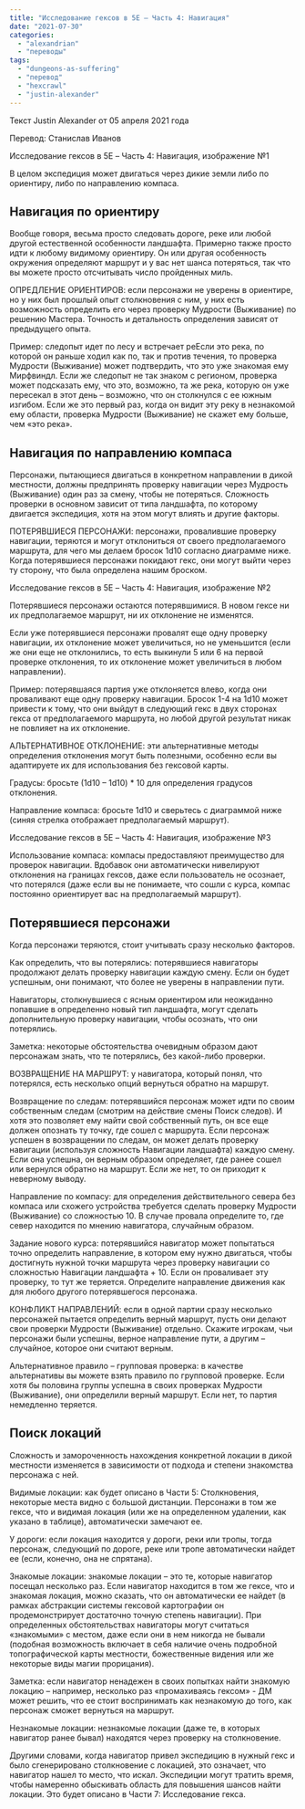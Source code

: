 ```yaml
---
title: "Исследование гексов в 5E – Часть 4: Навигация"
date: "2021-07-30"
categories: 
  - "alexandrian"
  - "переводы"
tags: 
  - "dungeons-as-suffering"
  - "перевод"
  - "hexcrawl"
  - "justin-alexander"
---
```


Текст Justin Alexander от 05 апреля 2021 года

Перевод: Станислав Иванов

Исследование гексов в 5E – Часть 4: Навигация, изображение №1

В целом экспедиция может двигаться через дикие земли либо по ориентиру, либо по направлению компаса.

## Навигация по ориентиру

Вообще говоря, весьма просто следовать дороге, реке или любой другой естественной особенности ландшафта. Примерно также просто идти к любому видимому ориентиру. Он или другая особенность окружения определяют маршрут и у вас нет шанса потеряться, так что вы можете просто отсчитывать число пройденных миль.

ОПРЕДЛЕНИЕ ОРИЕНТИРОВ: если персонажи не уверены в ориентире, но у них был прошлый опыт столкновения с ним, у них есть возможность определить его через проверку Мудрости (Выживание) по решению Мастера. Точность и детальность определения зависят от предыдущего опыта.

Пример: следопыт идет по лесу и встречает реЕсли это река, по которой он раньше ходил как по, так и против течения, то проверка Мудрости (Выживание) может подтвердить, что это уже знакомая ему Мирфвиндл. Если же следопыт не так знаком с регионом, проверка может подсказать ему, что это, возможно, та же река, которую он уже пересекал в этот день – возможно, что он столкнулся с ее южным изгибом. Если же это первый раз, когда он видит эту реку в незнакомой ему области, проверка Мудрости (Выживание) не скажет ему больше, чем «это река».

## Навигация по направлению компаса

Персонажи, пытающиеся двигаться в конкретном направлении в дикой местности, должны предпринять проверку навигации через Мудрость (Выживание) один раз за смену, чтобы не потеряться. Сложность проверки в основном зависит от типа ландшафта, по которому двигается экспедиция, хотя на этом могут влиять и другие факторы.

ПОТЕРЯВШИЕСЯ ПЕРСОНАЖИ: персонажи, провалившие проверку навигации, теряются и могут отклониться от своего предполагаемого маршрута, для чего мы делаем бросок 1d10 согласно диаграмме ниже. Когда потерявшиеся персонажи покидают гекс, они могут выйти через ту сторону, что была определена нашим броском.

Исследование гексов в 5E – Часть 4: Навигация, изображение №2

Потерявшиеся персонажи остаются потерявшимися. В новом гексе ни их предполагаемое маршрут, ни их отклонение не изменятся.

Если уже потерявшиеся персонажи провалят еще одну проверку навигации, их отклонение может увеличиться, но не уменьшится (если же они еще не отклонились, то есть выкинули 5 или 6 на первой проверке отклонения, то их отклонение может увеличиться в любом направлении).

Пример: потерявшаяся партия уже отклоняется влево, когда они проваливают еще одну проверку навигации. Бросок 1-4 на 1d10 может привести к тому, что они выйдут в следующий гекс в двух сторонах гекса от предполагаемого маршрута, но любой другой результат никак не повлияет на их отклонение.

АЛЬТЕРНАТИВНОЕ ОТКЛОНЕНИЕ: эти альтернативные методы определения отклонения могут быть полезными, особенно если вы адаптируете их для использования без гексовой карты.

Градусы: бросьте (1d10 – 1d10) \* 10 для определения градусов отклонения.

Направление компаса: бросьте 1d10 и сверьтесь с диаграммой ниже (синяя стрелка отображает предполагаемый маршрут).

Исследование гексов в 5E – Часть 4: Навигация, изображение №3

Использование компаса: компасы предоставляют преимущество для проверок навигации. Вдобавок они автоматически нивелируют отклонения на границах гексов, даже если пользователь не осознает, что потерялся (даже если вы не понимаете, что сошли с курса, компас постоянно ориентирует вас на предполагаемый маршрут).

## Потерявшиеся персонажи

Когда персонажи теряются, стоит учитывать сразу несколько факторов.

Как определить, что вы потерялись: потерявшиеся навигаторы продолжают делать проверку навигации каждую смену. Если он будет успешным, они понимают, что более не уверены в направлении пути.

Навигаторы, столкнувшиеся с ясным ориентиром или неожиданно попавшие в определенно новый тип ландшафта, могут сделать дополнительную проверку навигации, чтобы осознать, что они потерялись.

Заметка: некоторые обстоятельства очевидным образом дают персонажам знать, что те потерялись, без какой-либо проверки.

ВОЗВРАЩЕНИЕ НА МАРШРУТ: у навигатора, который понял, что потерялся, есть несколько опций вернуться обратно на маршрут.

Возвращение по следам: потерявшийся персонаж может идти по своим собственным следам (смотрим на действие смены Поиск следов). И хотя это позволяет ему найти свой собственный путь, он все еще должен опознать ту точку, где сошел с маршрута. Если персонаж успешен в возвращении по следам, он может делать проверку навигации (используя сложность Навигации ландшафта) каждую смену. Если она успешна, он верным образом определяет, где ранее сошел или вернулся обратно на маршрут. Если же нет, то он приходит к неверному выводу.

Направление по компасу: для определения действительного севера без компаса или схожего устройства требуется сделать проверку Мудрости (Выживание) со сложностью 10. В случае провала определите то, где север находится по мнению навигатора, случайным образом.

Задание нового курса: потерявшийся навигатор может попытаться точно определить направление, в котором ему нужно двигаться, чтобы достигнуть нужной точки маршрута через проверку навигации со сложностью Навигации ландшафта + 10. Если он проваливает эту проверку, то тут же теряется. Определите направление движения как для любого другого потерявшегося персонажа.

КОНФЛИКТ НАПРАВЛЕНИЙ: если в одной партии сразу несколько персонажей пытается определить верный маршрут, пусть они делают свои проверки Мудрости (Выживание) отдельно. Скажите игрокам, чьи персонажи были успешны, верное направление пути, а другим – случайное, которое они считают верным.

Альтернативное правило – групповая проверка: в качестве альтернативы вы можете взять правило по групповой проверке. Если хотя бы половина группы успешна в своих проверках Мудрости (Выживание), они определили верный маршрут. Если нет, то партия немедленно теряется.

## Поиск локаций

Сложность и замороченность нахождения конкретной локации в дикой местности изменяется в зависимости от подхода и степени знакомства персонажа с ней.

Видимые локации: как будет описано в Части 5: Столкновения, некоторые места видно с большой дистанции. Персонажи в том же гексе, что и видимая локация (или же на определенном удалении, как указано в таблице), автоматически замечают ее.

У дороги: если локация находится у дороги, реки или тропы, тогда персонаж, следующий по дороге, реке или тропе автоматически найдет ее (если, конечно, она не спрятана).

Знакомые локации: знакомые локации – это те, которые навигатор посещал несколько раз. Если навигатор находится в том же гексе, что и знакомая локация, можно сказать, что он автоматически ее найдет (в рамках абстракции системы гексовой картографии он продемонстрирует достаточно точную степень навигации). При определенных обстоятельствах навигаторы могут считаться «знакомыми» с местом, даже если они в нем никогда не бывали (подобная возможность включает в себя наличие очень подробной топографической карты местности, божественные видения или же некоторые виды магии прорицания).

Заметка: если навигатор ненадежен в своих попытках найти знакомую локацию – например, несколько раз «промахиваясь гексом» - ДМ может решить, что ее стоит воспринимать как незнакомую до того, как персонаж сможет вернуться на маршрут.

Незнакомые локации: незнакомые локации (даже те, в которых навигатор ранее бывал) находятся через проверку на столкновение.

Другими словами, когда навигатор привел экспедицию в нужный гекс и было сгенерировано столкновение с локацией, это означает, что навигатор нашел то место, что искал. Экспедиции могут тратить время, чтобы намеренно обыскивать область для повышения шансов найти локации. Это будет описано в Части 7: Исследование гекса.
